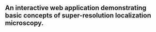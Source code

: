 ## An interactive web application demonstrating basic concepts of super-resolution localization microscopy.
